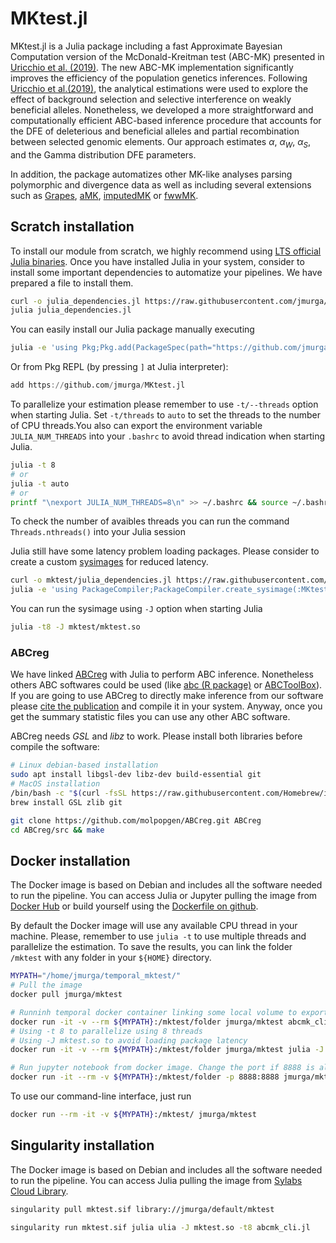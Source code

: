 # MKtest.jl

MKtest.jl is a Julia package including a fast Approximate Bayesian Computation version of the McDonald-Kreitman test (ABC-MK) presented in [Uricchio et al. (2019)](https://doi.org/10.1038/s41559-019-0890-6). The new ABC-MK implementation significantly improves the efficiency of the population genetics inferences. Following [Uricchio et al.(2019)](https://doi.org/10.1038/s41559-019-0890-6), the analytical estimations were used to explore the effect of background selection and selective interference on weakly beneficial alleles. Nonetheless, we developed a more straightforward and computationally efficient ABC-based inference procedure that accounts for the DFE of deleterious and beneficial alleles and partial recombination between selected genomic elements. Our approach estimates $\alpha$, $\alpha_W$, $\alpha_S$, and the Gamma distribution DFE parameters. 

In addition, the package automatizes other MK-like analyses parsing polymorphic and divergence data as well as including several extensions such as [Grapes](https://doi.org/10.1371/journal.pgen.1005774), [aMK](https://doi.org/10.1073/pnas.1220835110), [imputedMK](https://doi.org/10.1093/g3journal/jkac206) or [fwwMK](https://doi.org/10.1038/4151024a).



## Scratch installation
To install our module from scratch, we highly recommend using [LTS official Julia binaries](https://julialang.org/downloads/). Once you have installed Julia in your system, consider to install some important dependencies to automatize your pipelines. We have prepared a file to install them.

```bash
curl -o julia_dependencies.jl https://raw.githubusercontent.com/jmurga/MKtest.jl/master/scripts/julia_dependencies.jl
julia julia_dependencies.jl
```

You can easily install our Julia package manually executing

```bash
julia -e 'using Pkg;Pkg.add(PackageSpec(path="https://github.com/jmurga/MKtest.jl"))'
```

Or from Pkg REPL (by pressing `]` at Julia interpreter):

```julia
add https://github.com/jmurga/MKtest.jl
```

To parallelize your estimation please remember to use `-t/--threads` option when starting Julia. Set `-t/threads` to `auto`  to set the threads to the number of CPU threads.You also can export the environment variable `JULIA_NUM_THREADS` into your `.bashrc` to avoid thread indication when starting Julia. 

```bash
julia -t 8
# or
julia -t auto
# or
printf "\nexport JULIA_NUM_THREADS=8\n" >> ~/.bashrc && source ~/.bashrc
```

To check the number of avaibles threads you can run the command `Threads.nthreads()` into your Julia session

Julia still have some latency problem loading packages. Please consider to create a custom [sysimages](https://github.com/JuliaLang/PackageCompiler.jl) for reduced latency. 

```bash 
curl -o mktest/julia_dependencies.jl https://raw.githubusercontent.com/jmurga/MKtest.jl/master/scripts/precompile_mktest.jl 
julia -e 'using PackageCompiler;PackageCompiler.create_sysimage(:MKtest, sysimage_path="/mktest/mktest.so", precompile_execution_file="mktest/precompile_mktest.jl")'
```

You can run the sysimage using `-J` option when starting Julia

```bash
julia -t8 -J mktest/mktest.so
```


### ABCreg
We have linked [ABCreg](https://github.com/molpopgen/ABCreg) with Julia to perform ABC inference. Nonetheless others ABC softwares could be used (like [abc (R package)](https://doi.org/10.1111/j.2041-210X.2011.00179.x) or [ABCToolBox](https://doi.org/10.1186/1471-2105-11-116)). If you are going to use ABCreg to directly make inference from our software please [cite the publication](https://doi.org/10.1186/1471-2156-10-35) and compile it in your system. Anyway, once you get the summary statistic files you can use any other ABC software.

ABCreg needs *GSL* and *libz* to work. Please install both libraries before compile the software:

```bash
# Linux debian-based installation
sudo apt install libgsl-dev libz-dev build-essential git
# MacOS installation
/bin/bash -c "$(curl -fsSL https://raw.githubusercontent.com/Homebrew/install/HEAD/install.sh)"
brew install GSL zlib git
```

```bash
git clone https://github.com/molpopgen/ABCreg.git ABCreg
cd ABCreg/src && make
```

## Docker installation
The Docker image is based on Debian and includes all the software needed to run the pipeline. You can access Julia or Jupyter pulling the image from [Docker Hub](https://hub.docker.com/r/jmurga/mktest) or build yourself using the [Dockerfile on github](https://github.com/jmurga/MKtest.jl/blob/main/scripts/docker/Dockerfile). 

By default the Docker image will use any available CPU thread in your machine. Please, remember to use ```julia -t``` to use multiple threads and parallelize the estimation. To save the results, you can link the folder ```/mktest``` with any folder in your ```${HOME}``` directory.

```bash
MYPATH="/home/jmurga/temporal_mktest/"
# Pull the image
docker pull jmurga/mktest

# Runninh temporal docker container linking some local volume to export data. Consider to create a container.
docker run -it -v --rm ${MYPATH}:/mktest/folder jmurga/mktest abcmk_cli.jl
# Using -t 8 to parallelize using 8 threads
# Using -J mktest.so to avoid loading package latency
docker run -it -v --rm ${MYPATH}:/mktest/folder jmurga/mktest julia -J mktest.so -t8 abcmk_cli.jl

# Run jupyter notebook from docker image. Change the port if 8888 is already used
docker run -it --rm -v ${MYPATH}:/mktest/folder -p 8888:8888 jmurga/mktest /bin/bash -c "jupyter-lab --ip='*' --port=8888 --no-browser --allow-root"
```

To use our command-line interface, just run

```bash
docker run --rm -it -v ${MYPATH}:/mktest/ jmurga/mktest
```

## Singularity installation
The Docker image is based on Debian and includes all the software needed to run the pipeline. You can access Julia pulling the image from [Sylabs Cloud Library](https://cloud.sylabs.io/library/jmurga/default/mktest). 

```bash
singularity pull mktest.sif library://jmurga/default/mktest

singularity run mktest.sif julia ulia -J mktest.so -t8 abcmk_cli.jl
```